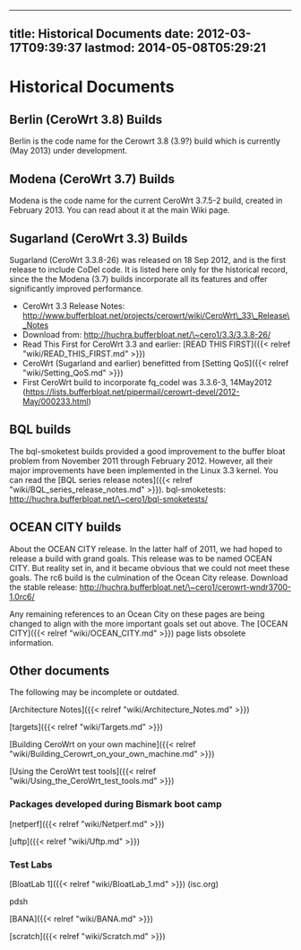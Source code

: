 
---
title: Historical Documents
date: 2012-03-17T09:39:37
lastmod: 2014-05-08T05:29:21
---
Historical Documents
====================

Berlin (CeroWrt 3.8) Builds
---------------------------

Berlin is the code name for the Cerowrt 3.8 (3.9?) build which is
currently (May 2013) under development.

Modena (CeroWrt 3.7) Builds
---------------------------

Modena is the code name for the current CeroWrt 3.7.5-2 build, created
in February 2013. You can read about it at the main Wiki page.

Sugarland (CeroWrt 3.3) Builds
------------------------------

Sugarland (CeroWrt 3.3.8-26) was released on 18 Sep 2012, and is the
first release to include CoDel code. It is listed here only for the
historical record, since the the Modena (3.7) builds incorporate all its
features and offer significantly improved performance.

-   CeroWrt 3.3 Release Notes:
    http://www.bufferbloat.net/projects/cerowrt/wiki/CeroWrt\_33\_Release\_Notes
-   Download from: http://huchra.bufferbloat.net/\~cero1/3.3/3.3.8-26/
-   Read This First for CeroWrt 3.3 and earlier: [READ THIS FIRST]({{< relref "wiki/READ_THIS_FIRST.md" >}})
-   CeroWrt (Sugarland and earlier) benefitted from [Setting QoS]({{< relref "wiki/Setting_QoS.md" >}})
-   First CeroWrt build to incorporate fq\_codel was 3.3.6-3,
    14May2012 (https://lists.bufferbloat.net/pipermail/cerowrt-devel/2012-May/000233.html)

BQL builds
----------

The bql-smoketest builds provided a good improvement to the buffer bloat
problem from November 2011 through February 2012. However, all their
major improvements have been implemented in the Linux 3.3 kernel. You
can read the [BQL series release notes]({{< relref "wiki/BQL_series_release_notes.md" >}}). bql-smoketests:
http://huchra.bufferbloat.net/\~cero1/bql-smoketests/

OCEAN CITY builds
-----------------

About the OCEAN CITY release. In the latter half of 2011, we had hoped
to release a build with grand goals. This release was to be named OCEAN
CITY. But reality set in, and it became obvious that we could not meet
these goals. The rc6 build is the culmination of the Ocean City release.
Download the stable release:
http://huchra.bufferbloat.net/\~cero1/cerowrt-wndr3700-1.0rc6/

Any remaining references to an Ocean City on these pages are being
changed to align with the more important goals set out above. The
[OCEAN CITY]({{< relref "wiki/OCEAN_CITY.md" >}}) page lists obsolete information.

Other documents
---------------

The following may be incomplete or outdated.

[Architecture Notes]({{< relref "wiki/Architecture_Notes.md" >}})

[targets]({{< relref "wiki/Targets.md" >}})

[Building CeroWrt on your own machine]({{< relref "wiki/Building_Cerowrt_on_your_own_machine.md" >}})

[Using the CeroWrt test tools]({{< relref "wiki/Using_the_CeroWrt_test_tools.md" >}})

### Packages developed during Bismark boot camp

[netperf]({{< relref "wiki/Netperf.md" >}})

[uftp]({{< relref "wiki/Uftp.md" >}})

### Test Labs

[BloatLab 1]({{< relref "wiki/BloatLab_1.md" >}}) (isc.org)

<link>pdsh</link>

[BANA]({{< relref "wiki/BANA.md" >}})

[scratch]({{< relref "wiki/Scratch.md" >}})
